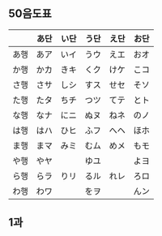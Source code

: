 ## 50음도표
| | あ단 | い단 | う단 | え단 | お단 |
| :--------: | :--------: | :--------: | :--------: | :--------: | :--------: |
| あ행 | あア | いイ | うウ | えエ | おオ |
| か행 | かカ | きキ | くク | けケ | こコ |
| さ행 | さサ | しシ | すス | せセ | そソ |
| た행 | たタ | ちチ | つツ | てテ | とト |
| な행 | なナ | にニ | ぬヌ | ねネ | のノ |
| は행 | はハ | ひヒ | ふフ | へヘ | ほホ |
| ま행 | まマ | みミ | むム | めメ | もモ |
| や행 | やヤ |  | ゆユ |  | よヨ |
| ら행 | らラ | りリ | るル | れレ | ろロ |
| わ행 | わワ |  | をヲ |  | んン |

## 1과
